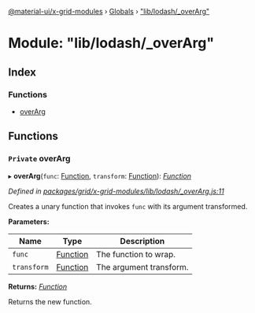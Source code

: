 [@material-ui/x-grid-modules](../README.md) › [Globals](../globals.md) › ["lib/lodash/_overArg"](_lib_lodash__overarg_.md)

# Module: "lib/lodash/_overArg"

## Index

### Functions

* [overArg](_lib_lodash__overarg_.md#private-overarg)

## Functions

### `Private` overArg

▸ **overArg**(`func`: [Function](../interfaces/_src_utils_utils_.debouncedfunction.md#function), `transform`: [Function](../interfaces/_src_utils_utils_.debouncedfunction.md#function)): *[Function](../interfaces/_src_utils_utils_.debouncedfunction.md#function)*

*Defined in [packages/grid/x-grid-modules/lib/lodash/_overArg.js:11](https://github.com/mui-org/material-ui-x/blob/02342a6/packages/grid/x-grid-modules/lib/lodash/_overArg.js#L11)*

Creates a unary function that invokes `func` with its argument transformed.

**Parameters:**

Name | Type | Description |
------ | ------ | ------ |
`func` | [Function](../interfaces/_src_utils_utils_.debouncedfunction.md#function) | The function to wrap. |
`transform` | [Function](../interfaces/_src_utils_utils_.debouncedfunction.md#function) | The argument transform. |

**Returns:** *[Function](../interfaces/_src_utils_utils_.debouncedfunction.md#function)*

Returns the new function.
